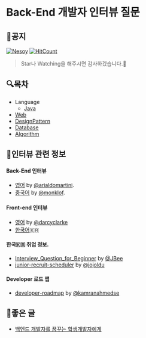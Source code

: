 Back-End 개발자 인터뷰 질문
======================================
## 📌공지
[![Nesoy](https://img.shields.io/badge/Author-Nesoy-blue.svg)](http://nesoy.github.io/about) [![HitCount](http://hits.dwyl.io/nesoy/Back-end-Developer-Interview-Questions.svg)](http://hits.dwyl.io/nesoy/Back-end-Developer-Interview-Questions)

> Star나 Watching을 해주시면 감사하겠습니다.🙏

## 🔍목차
- Language
    - [Java](/Category/Language/Java.md)
- [Web](/Category/Web/README.md)
- [DesignPattern](/Category/DesignPattern/README.md)
- [Database](/Category/Database/README.md)
- [Algorithm](/Category/Algorithm/README.md)

## 💼인터뷰 관련 정보
#### Back-End 인터뷰
- [영어](https://github.com/arialdomartini/Back-End-Developer-Interview-Questions) by [@arialdomartini](https://github.com/arialdomartini).
- [중국어](https://github.com/monklof/Back-End-Developer-Interview-Questions) by [@monklof](https://github.com/monklof).

#### Front-end 인터뷰
- [영어](https://github.com/darcyclarke/Front-end-Developer-Interview-Questions) by [@darcyclarke](https://github.com/darcyclarke)
- [한국어](https://github.com/h5bp/Front-end-Developer-Interview-Questions/tree/master/Translations/Korean)🇰🇷

#### 한국🇰🇷 취업 정보.
- [Interview_Question_for_Beginner](https://github.com/JaeYeopHan/Interview_Question_for_Beginner) by [@JBee](https://github.com/JaeYeopHan)
- [junior-recruit-scheduler](https://github.com/jojoldu/junior-recruit-scheduler) by [@jojoldu](https://github.com/jojoldu)

#### Developer 로드 맵
- [developer-roadmap](https://github.com/kamranahmedse/developer-roadmap) by [@kamranahmedse](https://github.com/kamranahmedse/)

## 📄좋은 글
- [백엔드 개발자를 꿈꾸는 학생개발자에게](https://d2.naver.com/news/3435170)